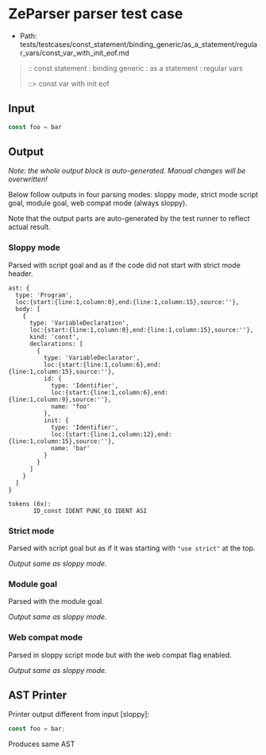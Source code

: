 # ZeParser parser test case

- Path: tests/testcases/const_statement/binding_generic/as_a_statement/regular_vars/const_var_with_init_eof.md

> :: const statement : binding generic : as a statement : regular vars
>
> ::> const var with init eof

## Input

`````js
const foo = bar
`````

## Output

_Note: the whole output block is auto-generated. Manual changes will be overwritten!_

Below follow outputs in four parsing modes: sloppy mode, strict mode script goal, module goal, web compat mode (always sloppy).

Note that the output parts are auto-generated by the test runner to reflect actual result.

### Sloppy mode

Parsed with script goal and as if the code did not start with strict mode header.

`````
ast: {
  type: 'Program',
  loc:{start:{line:1,column:0},end:{line:1,column:15},source:''},
  body: [
    {
      type: 'VariableDeclaration',
      loc:{start:{line:1,column:0},end:{line:1,column:15},source:''},
      kind: 'const',
      declarations: [
        {
          type: 'VariableDeclarator',
          loc:{start:{line:1,column:6},end:{line:1,column:15},source:''},
          id: {
            type: 'Identifier',
            loc:{start:{line:1,column:6},end:{line:1,column:9},source:''},
            name: 'foo'
          },
          init: {
            type: 'Identifier',
            loc:{start:{line:1,column:12},end:{line:1,column:15},source:''},
            name: 'bar'
          }
        }
      ]
    }
  ]
}

tokens (6x):
       ID_const IDENT PUNC_EQ IDENT ASI
`````

### Strict mode

Parsed with script goal but as if it was starting with `"use strict"` at the top.

_Output same as sloppy mode._

### Module goal

Parsed with the module goal.

_Output same as sloppy mode._

### Web compat mode

Parsed in sloppy script mode but with the web compat flag enabled.

_Output same as sloppy mode._

## AST Printer

Printer output different from input [sloppy]:

````js
const foo = bar;
````

Produces same AST

